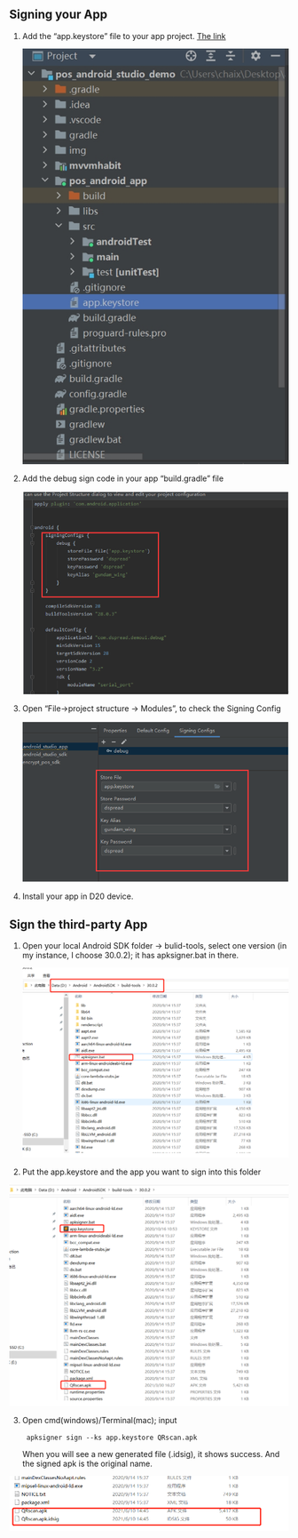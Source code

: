 ## Signing your App

1. Add the “app.keystore” file to your app project. [The link ]( https://github.com/DspreadOrg/android/blob/master/pos_android_studio_demo/pos_android_app/app.keystore)


   ![](./_images/sign1.png)

3. Add the debug sign code in your app “build.gradle” file

   ![](./_images/sign2.jpg)

4. Open “File->project structure -> Modules”, to check the Signing Config

   ![sign3](./_images/sign3.jpg)

5. Install your app in D20 device.

## Sign the third-party App

1. Open your local Android SDK folder -> bulid-tools, select one version (in my instance, I choose 30.0.2); it has apksigner.bat in there. 

   ![](./_images/signApp1.jpg)

2. Put the app.keystore and the app you want to sign into this folder

![](./_images/signApp2.jpg)

3. Open cmd(windows)/Terminal(mac);  input

   ```
    apksigner sign --ks app.keystore QRscan.apk
   ```

    When you will see a new generated file (.idsig), it shows success. And the signed apk is the original name.

![](./_images/signApp3.jpg)

